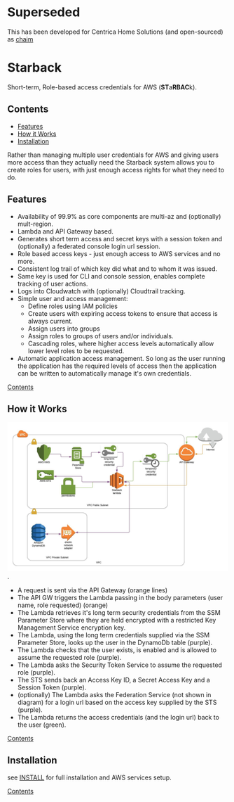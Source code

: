 # Superseded
This has been developed for Centrica Home Solutions (and open-sourced) as [chaim](https://github.com/ConnectedHomes/chaim)

# Starback #
Short-term, Role-based access credentials for AWS (**ST**a**RBAC**k).

<a name='toc'></a>
## Contents ##
- [Features](#features)
- [How it Works](#howitworks)
- [Installation](#installation)


Rather than managing multiple user credentials for AWS and giving users more access than they actually need the
Starback system allows you to create roles for users, with just enough access rights for what they need to do.

<a name='features'></a>
## Features ##
* Availability of 99.9% as core components are multi-az and (optionally) mult-region.
* Lambda and API Gateway based.
* Generates short term access and secret keys with a session token and (optionally) a federated console login url
  session.
* Role based access keys - just enough access to AWS services and no more.
* Consistent log trail of which key did what and to whom it was issued.
* Same key is used for CLI and console session, enables complete tracking of user actions.
* Logs into Cloudwatch with (optionally) Cloudtrail tracking.
* Simple user and access management:
  * Define roles using IAM policies
  * Create users with expiring access tokens to ensure that access is always current.
  * Assign users into groups
  * Assign roles to groups of users and/or individuals.
  * Cascading roles, where higher access levels automatically allow lower level roles to be requested.
* Automatic application access management. So long as the user running the application has the required levels of
  access then the application can be written to automatically manage it's own credentials.

[Contents](#toc)

<a name='howitworks'></a>
## How it Works ##
![Starback Request Flow](starback_request_flow.jpg).
* A request is sent via the API Gateway (orange lines)
* The API GW triggers the Lambda passing in the body parameters (user name, role requested) (orange)
* The Lambda retrieves it's long term security credentials from the SSM Parameter Store where they are held encrypted
  with a restricted Key Management Service encryption key.
* The Lambda, using the long term credentials supplied via the SSM Parameter Store, looks up the user in the DynamoDb
  table (purple).
* The Lambda checks that the user exists, is enabled and is allowed to assume the requested role (purple).
* The Lambda asks the Security Token Service to assume the requested role (purple).
* The STS sends back an Access Key ID, a Secret Access Key and a Session Token (purple).
* (optionally) The Lambda asks the Federation Service (not shown in diagram) for a login url based on the access key
  supplied by the STS (purple).
* The Lambda returns the access credentials (and the login url) back to the user (green).

[Contents](#toc)

<a name='installation'></a>
## Installation ##
see [INSTALL](INSTALL.md) for full installation and AWS services setup.

[Contents](#toc)
